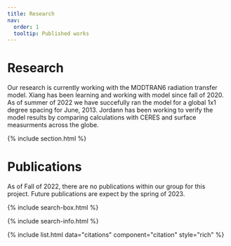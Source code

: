 ```yaml
---
title: Research
nav:
  order: 1
  tooltip: Published works
---
```


# <i class="fas fa-microscope"></i>Research

Our research is currently working with the MODTRAN6 radiation transfer model. Xiang has been learning and working with model since fall of 2020. As of summer of 2022 we have succefully ran the model for a global 1x1 degree spacing for June, 2013. Jordann has been working to verify the model results by comparing calculations with CERES and surface measurments across the globe. 

{% include section.html %}

# <i class="fas fa-book"></i>Publications

As of Fall of 2022, there are no publications within our group for this project. Future publications are expect by the spring of 2023.

{% include search-box.html %}

{% include search-info.html %}

{% include list.html data="citations" component="citation" style="rich" %}
